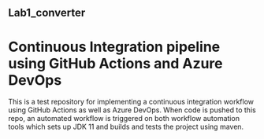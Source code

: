 ## Lab1_converter

# Continuous Integration pipeline using GitHub Actions and Azure DevOps

This is a test repository for implementing a continuous integration workflow using GitHub Actions as well as Azure DevOps. When code is pushed to this repo, an automated workflow is triggered on both workflow automation tools which sets up JDK 11 and builds and tests the project using maven.

